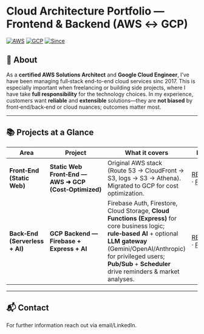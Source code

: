 # Cloud Architecture Portfolio — Frontend & Backend (AWS ↔ GCP)

[![AWS](https://img.shields.io/badge/Cloud-AWS-FF9900.svg)](#)
[![GCP](https://img.shields.io/badge/Cloud-Google%20Cloud-4285F4.svg)](#)
[![Since](https://img.shields.io/badge/Operating%20since-2017-0EA5E9.svg)](#)

## 👤 About
As a **certified AWS Solutions Architect** and **Google Cloud Engineer**, I’ve have been managing full‑stack end-to-end cloud services sinc 2017. This is especially important when freelancing or building side projects, where I have take **full responsibility** for the technology choices. In my experience, customers want **reliable** and **extensible** solutions—they are **not biased** by front‑end/back‑end or cloud nuances; outcomes matter most.

---

## 📚 Projects at a Glance
| Area | Project | What it covers | Links |
|---|---|---|---|
| **Front‑End (Static Web)** | **Static Web Front‑End — AWS ➜ GCP (Cost‑Optimized)** | Original AWS stack (Route 53 → CloudFront → S3, logs → S3 → Athena). Migrated to GCP for cost optimization. | [README](./README_aws_frontend_snufi.md) · [PDF](./aws_frontend_snufi.pdf) |
| **Back‑End (Serverless + AI)** | **GCP Backend — Firebase + Express + AI** | Firebase Auth, Firestore, Cloud Storage, **Cloud Functions (Express)** for core business logic; **rule‑based AI** + optional **LLM gateway** (Gemini/OpenAI/Anthropic) for privileged users; **Pub/Sub** + **Scheduler** drive reminders & market analyses. | [README](./README_gcp_backend_snufi.md) · [PDF](./gcp_backend_snufi.pdf) |

---

## 📬 Contact
For further information reach out via email/LinkedIn.